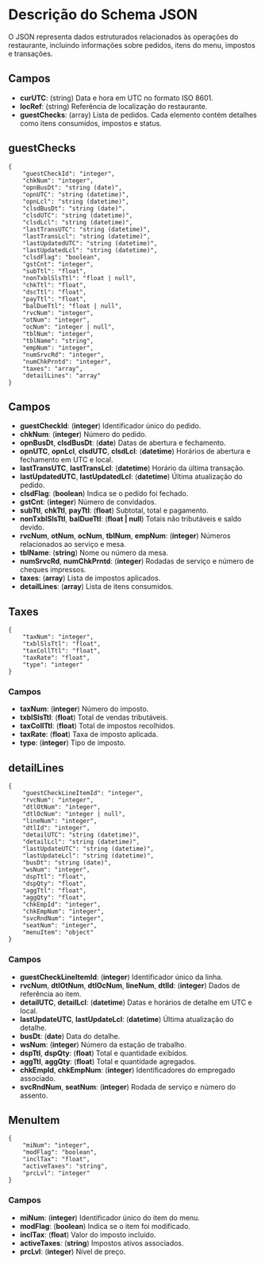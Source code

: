 # Descrição do Schema JSON
O JSON representa dados estruturados relacionados às operações do restaurante, incluindo informações sobre pedidos, itens do menu, impostos e transações.

## Campos
- **curUTC**: (string) Data e hora em UTC no formato ISO 8601.
- **locRef**: (string) Referência de localização do restaurante.
- **guestChecks**: (array) Lista de pedidos. Cada elemento contém detalhes como itens consumidos, impostos e status.

## guestChecks
```
{
    "guestCheckId": "integer",
    "chkNum": "integer",
    "opnBusDt": "string (date)",
    "opnUTC": "string (datetime)",
    "opnLcl": "string (datetime)",
    "clsdBusDt": "string (date)",
    "clsdUTC": "string (datetime)",
    "clsdLcl": "string (datetime)",
    "lastTransUTC": "string (datetime)",
    "lastTransLcl": "string (datetime)",
    "lastUpdatedUTC": "string (datetime)",
    "lastUpdatedLcl": "string (datetime)",
    "clsdFlag": "boolean",
    "gstCnt": "integer",
    "subTtl": "float",
    "nonTxblSlsTtl": "float | null",
    "chkTtl": "float",
    "dscTtl": "float",
    "payTtl": "float",
    "balDueTtl": "float | null",
    "rvcNum": "integer",
    "otNum": "integer",
    "ocNum": "integer | null",
    "tblNum": "integer",
    "tblName": "string",
    "empNum": "integer",
    "numSrvcRd": "integer",
    "numChkPrntd": "integer",
    "taxes": "array",
    "detailLines": "array"
}
```
## Campos
- **guestCheckId**: (**integer**) Identificador único do pedido.  
- **chkNum**: (**integer**) Número do pedido.  
- **opnBusDt**, **clsdBusDt**: (**date**) Datas de abertura e fechamento.  
- **opnUTC**, **opnLcl**, **clsdUTC**, **clsdLcl**: (**datetime**) Horários de abertura e fechamento em UTC e local.  
- **lastTransUTC**, **lastTransLcl**: (**datetime**) Horário da última transação.  
- **lastUpdatedUTC**, **lastUpdatedLcl**: (**datetime**) Última atualização do pedido.  
- **clsdFlag**: (**boolean**) Indica se o pedido foi fechado.  
- **gstCnt**: (**integer**) Número de convidados.  
- **subTtl**, **chkTtl**, **payTtl**: (**float**) Subtotal, total e pagamento.  
- **nonTxblSlsTtl**, **balDueTtl**: (**float | null**) Totais não tributáveis e saldo devido.  
- **rvcNum**, **otNum**, **ocNum**, **tblNum**, **empNum**: (**integer**) Números relacionados ao serviço e mesa.  
- **tblName**: (**string**) Nome ou número da mesa.  
- **numSrvcRd**, **numChkPrntd**: (**integer**) Rodadas de serviço e número de cheques impressos.  
- **taxes**: (**array**) Lista de impostos aplicados.  
- **detailLines**: (**array**) Lista de itens consumidos.  

## Taxes
```
{
    "taxNum": "integer",
    "txblSlsTtl": "float",
    "taxCollTtl": "float",
    "taxRate": "float",
    "type": "integer"
}
```
### Campos
- **taxNum**: (**integer**) Número do imposto.  
- **txblSlsTtl**: (**float**) Total de vendas tributáveis.  
- **taxCollTtl**: (**float**) Total de impostos recolhidos.  
- **taxRate**: (**float**) Taxa de imposto aplicada.  
- **type**: (**integer**) Tipo de imposto.  

## detailLines

```
{
    "guestCheckLineItemId": "integer",
    "rvcNum": "integer",
    "dtlOtNum": "integer",
    "dtlOcNum": "integer | null",
    "lineNum": "integer",
    "dtlId": "integer",
    "detailUTC": "string (datetime)",
    "detailLcl": "string (datetime)",
    "lastUpdateUTC": "string (datetime)",
    "lastUpdateLcl": "string (datetime)",
    "busDt": "string (date)",
    "wsNum": "integer",
    "dspTtl": "float",
    "dspQty": "float",
    "aggTtl": "float",
    "aggQty": "float",
    "chkEmpId": "integer",
    "chkEmpNum": "integer",
    "svcRndNum": "integer",
    "seatNum": "integer",
    "menuItem": "object"
}
```
### Campos


- **guestCheckLineItemId**: (**integer**) Identificador único da linha.  
- **rvcNum**, **dtlOtNum**, **dtlOcNum**, **lineNum**, **dtlId**: (**integer**) Dados de referência ao item.  
- **detailUTC**, **detailLcl**: (**datetime**) Datas e horários de detalhe em UTC e local.  
- **lastUpdateUTC**, **lastUpdateLcl**: (**datetime**) Última atualização do detalhe.  
- **busDt**: (**date**) Data do detalhe.  
- **wsNum**: (**integer**) Número da estação de trabalho.  
- **dspTtl**, **dspQty**: (**float**) Total e quantidade exibidos.  
- **aggTtl**, **aggQty**: (**float**) Total e quantidade agregados.  
- **chkEmpId**, **chkEmpNum**: (**integer**) Identificadores do empregado associado.  
- **svcRndNum**, **seatNum**: (**integer**) Rodada de serviço e número do assento.  

## MenuItem
```
{
    "miNum": "integer",
    "modFlag": "boolean",
    "inclTax": "float",
    "activeTaxes": "string",
    "prcLvl": "integer"
}
```
### Campos
- **miNum**: (**integer**) Identificador único do item do menu.  
- **modFlag**: (**boolean**) Indica se o item foi modificado.  
- **inclTax**: (**float**) Valor do imposto incluído.  
- **activeTaxes**: (**string**) Impostos ativos associados.  
- **prcLvl**: (**integer**) Nível de preço.  